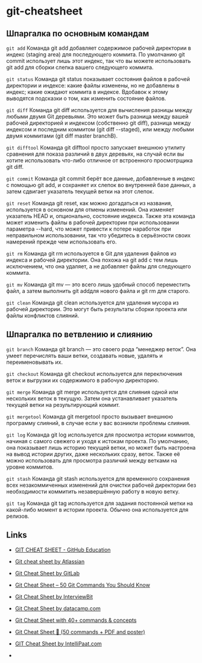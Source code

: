 # git-cheatsheet

## Шпаргалка по основным командам

`git add`
Команда git add добавляет содержимое рабочей директории в индекс (staging area) для последующего коммита. По умолчанию git commit использует лишь этот индекс, так что вы можете использовать git add для сборки слепка вашего следующего коммита.

`git status`
Команда git status показывает состояния файлов в рабочей директории и индексе: какие файлы изменены, но не добавлены в индекс; какие ожидают коммита в индексе. Вдобавок к этому выводятся подсказки о том, как изменить состояние файлов.

`git diff`
Команда git diff используется для вычисления разницы между любыми двумя Git деревьями. Это может быть разница между вашей рабочей директорией и индексом (собственно git diff), разница между индексом и последним коммитом (git diff --staged), или между любыми двумя коммитами (git diff master branchB).

`git difftool`
Команда git difftool просто запускает внешнюю утилиту сравнения для показа различий в двух деревьях, на случай если вы хотите использовать что-либо отличное от встроенного просмотрщика git diff.

`git commit`
Команда git commit берёт все данные, добавленные в индекс с помощью git add, и сохраняет их слепок во внутренней базе данных, а затем сдвигает указатель текущей ветки на этот слепок.

`git reset`
Команда git reset, как можно догадаться из названия, используется в основном для отмены изменений. Она изменяет указатель HEAD и, опционально, состояние индекса. Также эта команда может изменить файлы в рабочей директории при использовании параметра --hard, что может привести к потере наработок при неправильном использовании, так что убедитесь в серьёзности своих намерений прежде чем использовать его.

`git rm`
Команда git rm используется в Git для удаления файлов из индекса и рабочей директории. Она похожа на git add с тем лишь исключением, что она удаляет, а не добавляет файлы для следующего коммита.

`git mv`
Команда git mv — это всего лишь удобный способ переместить файл, а затем выполнить git addдля нового файла и git rm для старого.

`git clean`
Команда git clean используется для удаления мусора из рабочей директории. Это могут быть результаты сборки проекта или файлы конфликтов слияний.

## Шпаргалка по ветвлению и слиянию

`git branch`
Команда git branch — это своего рода “менеджер веток”. Она умеет перечислять ваши ветки, создавать новые, удалять и переименовывать их.

`git checkout`
Команда git checkout используется для переключения веток и выгрузки их содержимого в рабочую директорию.

`git merge`
Команда git merge используется для слияния одной или нескольких веток в текущую. Затем она устанавливает указатель текущей ветки на результирующий коммит.

`git mergetool`
Команда git mergetool просто вызывает внешнюю программу слияний, в случае если у вас возникли проблемы слияния.

`git log`
Команда git log используется для просмотра истории коммитов, начиная с самого свежего и уходя к истокам проекта. По умолчанию, она показывает лишь историю текущей ветки, но может быть настроена на вывод истории других, даже нескольких сразу, веток. Также её можно использовать для просмотра различий между ветками на уровне коммитов.

`git stash`
Команда git stash используется для временного сохранения всех незакоммиченных изменений для очистки рабочей директории без необходимости коммитить незавершённую работу в новую ветку.

`git tag`
Команда git tag используется для задания постоянной метки на какой-либо момент в истории проекта. Обычно она используется для релизов.

## Links 

+ [GIT CHEAT SHEET - GitHub Education](https://education.github.com/git-cheat-sheet-education.pdf)

+ [Git cheat sheet by Atlassian ](https://www.atlassian.com/git/tutorials/atlassian-git-cheatsheet)

+ [Git Cheat Sheet by GitLab](https://about.gitlab.com/images/press/git-cheat-sheet.pdf)

+ [Git Cheat Sheet – 50 Git Commands You Should Know](https://www.freecodecamp.org/news/git-cheat-sheet/)

+ [Git Cheat Sheet by InterviewBit](https://www.interviewbit.com/git-cheat-sheet/)

+ [Git Cheat Sheet by datacamp.com](https://www.datacamp.com/cheat-sheet/git-cheat-sheet)

+ [Git Cheat Sheet with 40+ commands & concepts](https://dev.to/ruppysuppy/git-cheat-sheet-with-40-commands-concepts-1m26)

+ [Git Cheat Sheet 📄 (50 commands + PDF and poster)](https://dev.to/doabledanny/git-cheat-sheet-50-commands-free-pdf-and-poster-4gcn)

+ [GIT Cheat Sheet by IntelliPaat.com](https://intellipaat.com/blog/tutorial/devops-tutorial/git-cheat-sheet/?US)

+ 